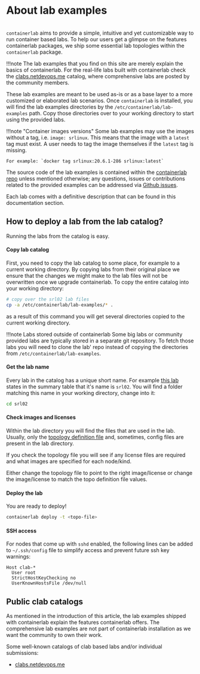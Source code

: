 # About lab examples
<script type="text/javascript" src="https://cdn.jsdelivr.net/gh/hellt/drawio-js@main/embed2.js" async></script>

<div class="mxgraph" style="max-width:100%;border:1px solid transparent;margin:0 auto; display:block;" data-mxgraph="{&quot;page&quot;:4,&quot;zoom&quot;:1,&quot;highlight&quot;:&quot;#0000ff&quot;,&quot;nav&quot;:true,&quot;check-visible-state&quot;:true,&quot;resize&quot;:true,&quot;url&quot;:&quot;https://raw.githubusercontent.com/srl-labs/containerlab/diagrams/containerlab.drawio&quot;}"></div>


`containerlab` aims to provide a simple, intuitive and yet customizable way to run container based labs. To help our users get a glimpse on the features containerlab packages, we ship some essential lab topologies within the `containerlab` package.

!!!note
    The lab examples that you find on this site are merely explain the basics of containerlab. For the real-life labs built with containerlab check the [clabs.netdevops.me](https://clabs.netdevops.me) catalog, where comprehensive labs are posted by the community members.

These lab examples are meant to be used as-is or as a base layer to a more customized or elaborated lab scenarios. Once `containerlab` is installed, you will find the lab examples directories by the `/etc/containerlab/lab-examples` path.  Copy those directories over to your working directory to start using the provided labs.

!!!note "Container images versions"
    Some lab examples may use the images without a tag, i.e. `image: srlinux`. This means that the image with a `latest` tag must exist. A user needs to tag the image themselves if the `latest` tag is missing.

    For example: `docker tag srlinux:20.6.1-286 srlinux:latest`

The source code of the lab examples is contained within the [containerlab repo](https://github.com/srl-labs/containerlab/tree/master/lab-examples) unless mentioned otherwise; any questions, issues or contributions related to the provided examples can be addressed via [Github issues](https://github.com/srl-labs/containerlab/issues).

Each lab comes with a definitive description that can be found in this documentation section.

## How to deploy a lab from the lab catalog?
Running the labs from the catalog is easy.

#### Copy lab catalog
First, you need to copy the lab catalog to some place, for example to a current working directory. By copying labs from their original place we ensure that the changes we might make to the lab files will not be overwritten once we upgrade containerlab. To copy the entire catalog into your working directory:

```bash
# copy over the srl02 lab files
cp -a /etc/containerlab/lab-examples/* .
```

as a result of this command you will get several directories copied to the current working directory.

!!!note Labs stored outside of containerlab
    Some big labs or community provided labs are typically stored in a separate git repository. To fetch those labs you will need to clone the lab' repo instead of copying the directories from `/etc/containerlab/lab-examples`.

#### Get the lab name
Every lab in the catalog has a unique short name. For example [this lab](two-srls.md) states in the summary table that it's name is `srl02`. You will find a folder matching this name in your working directory, change into it:
```bash
cd srl02
```

#### Check images and licenses
Within the lab directory you will find the files that are used in the lab. Usually, only the [topology definition file](../manual/topo-def-file.md) and, sometimes, config files are present in the lab directory.

If you check the topology file you will see if any license files are required and what images are specified for each node/kind.

Either change the topology file to point to the right image/license or change the image/license to match the topo definition file values.

#### Deploy the lab
You are ready to deploy!

```bash
containerlab deploy -t <topo-file>
```

#### SSH access
For nodes that come up with `sshd` enabled, the following lines can be added to `~/.ssh/config` file to simplify access and prevent future ssh key warnings:

```
Host clab-*
  User root
  StrictHostKeyChecking no
  UserKnownHostsFile /dev/null
```

## Public clab catalogs
As mentioned in the introduction of this article, the lab examples shipped with containerlab explain the features containerlab offers. The comprehensive lab examples are not part of containerlab installation as we want the community to own their work.

Some well-known catalogs of clab based labs and/or individual submissions:

* [clabs.netdevops.me](https://clabs.netdevops.me)